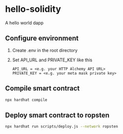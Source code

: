 # hello-solidity

A hello world dapp

## Configure environment

1. Create .env in the root directory
1. Set API_URL and PRIVATE_KEY like this

    ```
    API_URL = <e.g. your HTTP Alchemy API URL>
    PRIVATE_KEY = <e.g. your meta mask private key>
    ```

## Compile smart contract

```bash
npx hardhat compile
```

## Deploy smart contract to ropsten

```bash
npx hardhat run scripts/deploy.js --network ropsten
```
